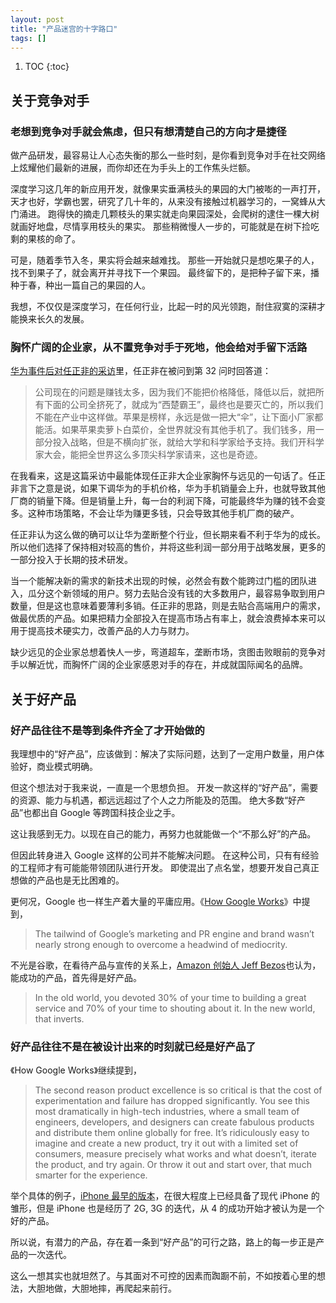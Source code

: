 ```yaml
---
layout: post
title: "产品迷宫的十字路口"
tags: []
---
```


1. TOC
{:toc}

## 关于竞争对手

### 老想到竞争对手就会焦虑，但只有想清楚自己的方向才是捷径

做产品研发，最容易让人心态失衡的那么一些时刻，是你看到竞争对手在社交网络上炫耀他们最新的进展，而你却还在为手头上的工作焦头烂额。

深度学习这几年的新应用开发，就像果实垂满枝头的果园的大门被嘭的一声打开，
天才也好，学霸也罢，研究了几十年的，从来没有接触过机器学习的，一窝蜂从大门涌进。
跑得快的摘走几颗枝头的果实就走向果园深处，会爬树的逮住一棵大树就画好地盘，尽情享用枝头的果实。
那些稍微慢人一步的，可能就是在树下捡吃剩的果核的命了。

可是，随着季节入冬，果实将会越来越难找。
那些一开始就只是想吃果子的人，找不到果子了，就会离开并寻找下一个果园。
最终留下的，是把种子留下来，播种于春，种出一篇自己的果园的人。

我想，不仅仅是深度学习，在任何行业，比起一时的风光领跑，耐住寂寞的深耕才能换来长久的发展。

### 胸怀广阔的企业家，从不置竞争对手于死地，他会给对手留下活路

[华为事件后对任正非的采访](https://mp.weixin.qq.com/s/GnyWNEiH9ICcHEXFemlpMw)里，任正非在被问到第 32 问时回答道：

> 公司现在的问题是赚钱太多，因为我们不能把价格降低，降低以后，就把所有下面的公司全挤死了，就成为“西楚霸王”，最终也是要灭亡的，所以我们不能在产业中这样做。苹果是榜样，永远是做一把大“伞”，让下面小厂家都能活。如果苹果卖萝卜白菜价，全世界就没有其他手机了。我们钱多，用一部分投入战略，但是不横向扩张，就给大学和科学家给予支持。我们开科学家大会，能把全世界这么多顶尖科学家请来，这也是奇迹。

在我看来，这是这篇采访中最能体现任正非大企业家胸怀与远见的一句话了。任正非言下之意是说，如果下调华为的手机价格，华为手机销量会上升，也就导致其他厂商的销量下降。但是销量上升，每一台的利润下降，可能最终华为赚的钱不会变多。这种市场策略，不会让华为赚更多钱，只会导致其他手机厂商的破产。

任正非认为这么做的确可以让华为垄断整个行业，但长期来看不利于华为的成长。所以他们选择了保持相对较高的售价，并将这些利润一部分用于战略发展，更多的一部分投入于长期的技术研发。

当一个能解决新的需求的新技术出现的时候，必然会有数个能跨过门槛的团队进入，瓜分这个新领域的用户。努力去贴合没有钱的大多数用户，最容易争取到用户数量，但是这也意味着要薄利多销。任正非的思路，则是去贴合高端用户的需求，做最优质的产品。如果把精力全部投入在提高市场占有率上，就会浪费掉本来可以用于提高技术硬实力，改善产品的人力与财力。

缺少远见的企业家总想着快人一步，弯道超车，垄断市场，贪图击败眼前的竞争对手以解近忧，而胸怀广阔的企业家感恩对手的存在，并成就国际闻名的品牌。

## 关于好产品

### 好产品往往不是等到条件齐全了才开始做的

我理想中的“好产品”，应该做到：解决了实际问题，达到了一定用户数量，用户体验好，商业模式明确。

但这个想法对于我来说，一直是一个思想负担。
开发一款这样的“好产品”，需要的资源、能力与机遇，都远远超过了个人之力所能及的范围。
绝大多数“好产品”也都出自 Google 等跨国科技企业之手。

这让我感到无力。以现在自己的能力，再努力也就能做一个“不那么好”的产品。

但因此转身进入 Google 这样的公司并不能解决问题。
在这种公司，只有有经验的工程师才有可能能带领团队进行开发。
即使混出了点名堂，想要开发自己真正想做的产品也是无比困难的。

更何况，Google 也一样生产着大量的平庸应用。《[How Google Works](https://www.amazon.com/How-Google-Works-Eric-Schmidt/dp/1455582328)》中提到，

> The tailwind of Google’s marketing and PR engine and brand wasn’t nearly strong enough to overcome a headwind of mediocrity.

不光是谷歌，在看待产品与宣传的关系上，[Amazon 创始人 Jeff Bezos](https://www.forbes.com/sites/georgeanders/2012/04/04/bezos-tips/#57c057072fce)也认为，能成功的产品，首先得是好产品。

> In the old world, you devoted 30% of your time to building a great service and 70% of your time to shouting about it. In the new world, that inverts.

### 好产品往往不是在被设计出来的时刻就已经是好产品了

《How Google Works》继续提到，

> The second reason product excellence is so critical is that the cost of experimentation and failure has dropped significantly. You see this most dramatically in high-tech industries, where a small team of engineers, developers, and designers can create fabulous products and distribute them online globally for free. It’s ridiculously easy to imagine and create a new product, try it out with a limited set of consumers, measure precisely what works and what doesn’t, iterate the product, and try again. Or throw it out and start over, that much smarter for the experience.

举个具体的例子，[iPhone 最早的版本](https://www.theiphonewiki.com/wiki/List_of_iPhones#iPhone)，在很大程度上已经具备了现代 iPhone 的雏形，但是 iPhone 也是经历了 2G, 3G 的迭代，从 4 的成功开始才被认为是一个好的产品。

所以说，有潜力的产品，存在着一条到“好产品”的可行之路，路上的每一步正是产品的一次迭代。

这么一想其实也就坦然了。与其面对不可控的因素而踟蹰不前，不如按着心里的想法，大胆地做，大胆地摔，再爬起来前行。
